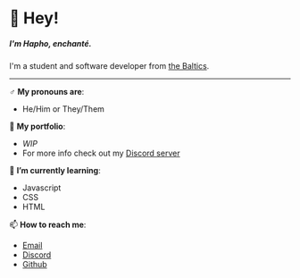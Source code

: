 # 👋 Hey!</h1>
##### I'm Hapho, enchanté.
I'm a student and software developer from [the Baltics](https://simple.wikipedia.org/wiki/Baltic_states).

---
♂️ **My pronouns are**:
- He/Him or They/Them

:eyes: **My portfolio**:
- *WIP*
- For more info check out my [Discord server](https://discord.gg/XVWeU98fR3)
 
:seedling: **I’m currently learning**:
- Javascript
- CSS
- HTML

:mailbox: **How to reach me**:
- [Email](mailto:haphosm@gmail.com)
- [Discord](https://discord.gg/XVWeU98fR3)
- [Github](https://github.com/Haphobi)




<!---
Haphobi/Haphobi is a ✨ special ✨ repository because its `README.md` (this file) appears on your GitHub profile.
You can click the Preview link to take a look at your changes.
--->


<!--
**Haphobi/Haphobi** is a ✨ _special_ ✨ repository because its `README.md` (this file) appears on your GitHub profile.

Here are some ideas to get you started:

- 🔭 I’m currently working on ...
- 🌱 I’m currently learning ...
- 👯 I’m looking to collaborate on ...
- 🤔 I’m looking for help with ...
- 💬 Ask me about ...
- 📫 How to reach me: ...
- 😄 Pronouns: ...
- ⚡ Fun fact: ...
-->

